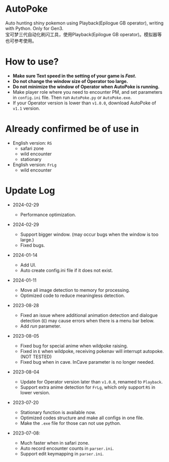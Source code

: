 # AutoPoke
Auto hunting shiny pokemon using Playback(Epilogue GB operator), writing with Python. Only for Gen3.  
宝可梦三代自动化刷闪工具，使用Playback(Epilogue GB operator)。模拟器等也可参考使用。

# How to use?
- **Make sure Text speed in the setting of your game is *Fast*.**
- **Do not change the window size of Operator too large.**
- **Do not minimize the window of Operator when AutoPoke is running.**
- Make player role where you need to encounter PM, and set parameters in `config.ini` file. Then run `AutoPoke.py` or `AutoPoke.exe`.
- If your Operator version is lower than `v1.0.0`, download AutoPoke of `v1.1` version.

# Already confirmed be of use in
- English version: `RS`
  - safari zone
  - wild encounter
  - stationary
- English version: `FrLg`
  - wild encounter

# Update Log
- 2024-02-29
  - Performance optimization.

- 2024-02-29
  - Support bigger window. (may occur bugs when the window is too large.)
  - Fixed bugs.

- 2024-01-14
  - Add UI.
  - Auto create config.ini file if it does not exist.

- 2024-01-11
  - Move all image detection to memory for processing.
  - Optimized code to reduce meaningless detection.

- 2023-08-28
  - Fixed an issue where additional animation detection and dialogue detection (`E`) may cause errors when there is a menu bar below.
  - Add *run* parameter.

- 2023-08-05
  - Fixed bug for special anime when wildpoke raising.
  - Fixed in `E` when wildpoke, receiving pokenav will interrupt autopoke. (NOT TESTED)
  - Fixed bug when in cave. InCave parameter is no longer needed.

- 2023-08-04
  - Update for Operator version later than `v1.0.0`, renamed to `Playback`.
  - Support extra anime detection for `FrLg`, which only support `RS` in lower version.

- 2023-07-20
  - Stationary function is available now.
  - Optimized codes structure and make all configs in one file.
  - Make the `.exe` file for those can not use python.
  
- 2023-07-08: 
  - Much faster when in safari zone.
  - Auto record encounter counts in `parser.ini`.
  - Support edit keymapping in `parser.ini`.
